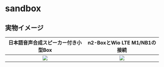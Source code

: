 # sandbox

## 実物イメージ

|日本語音声合成スピーカー付き小型Box|n2-BoxとWio LTE M1/NB1の接続|
|:---:|:---:|
|![](https://github.com/kdg-hacks/kdg-hacks-examples/blob/images/n2/images/n2tts_box.jpg)|![](https://github.com/kdg-hacks/kdg-hacks-examples/blob/images/n2/images/wio_n2tts_box.jpg)|
